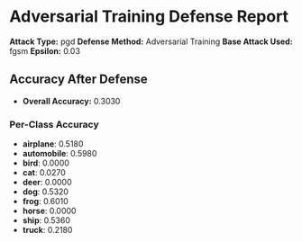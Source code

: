 # Adversarial Training Defense Report

**Attack Type:** pgd
**Defense Method:** Adversarial Training
**Base Attack Used:** fgsm
**Epsilon:** 0.03

## Accuracy After Defense

- **Overall Accuracy:** 0.3030

### Per-Class Accuracy
- **airplane**: 0.5180
- **automobile**: 0.5980
- **bird**: 0.0000
- **cat**: 0.0270
- **deer**: 0.0000
- **dog**: 0.5320
- **frog**: 0.6010
- **horse**: 0.0000
- **ship**: 0.5360
- **truck**: 0.2180